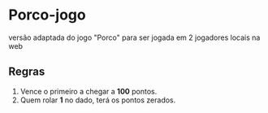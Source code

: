 # Porco-jogo
versão adaptada do jogo "Porco" para ser jogada em 2 jogadores locais na web

## Regras

1. Vence o primeiro a chegar a __100__ pontos.
2. Quem rolar __1__ no dado, terá os pontos zerados.